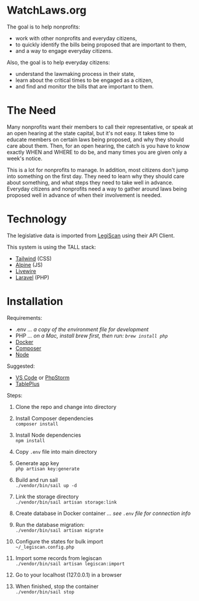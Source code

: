 # WatchLaws.org

The goal is to help nonprofits:

- work with other nonprofits and everyday citizens, 
- to quickly identify the bills being proposed that are important to them,
- and a way to engage everyday citizens.

Also, the goal is to help everyday citizens:

- understand the lawmaking process in their state,
- learn about the critical times to be engaged as a citizen,
- and find and monitor the bills that are important to them.

# The Need

Many nonprofits want their members to call their representative, or speak at an open hearing at the state capital, but it's not easy. It takes time to educate members on certain laws being proposed, and why they should care about them. Then, for an open hearing, the catch is you have to know exactly WHEN and WHERE to do be, and many times you are given only a week's notice.

This is a lot for nonprofits to manage. In addition, most citizens don't jump into something on the first day. They need to learn why they should care about something, and what steps they need to take well in advance. Everyday citizens and nonprofits need a way to gather around laws being proposed well in advance of when their involvement is needed.

# Technology

The legislative data is imported from [LegiScan](https://legiscan.com/) using their API Client.

This system is using the TALL stack:

- [Tailwind](https://tailwindcss.com/) (CSS)
- [Alpine](https://alpinejs.dev/) (JS)
- [Livewire](https://laravel-livewire.com/)
- [Laravel](https://laravel.com/) (PHP)


# Installation

Requirements:

- .env *... a copy of the environment file for development*
- PHP *... on a Mac, install brew first, then run: `brew install php`*
- [Docker](https://www.docker.com/)
- [Composer](https://getcomposer.org/)
- [Node](https://nodejs.org/en/)

Suggested:

- [VS Code](https://code.visualstudio.com/) or [PhpStorm](https://www.jetbrains.com/phpstorm/)
- [TablePlus](https://tableplus.com/)

Steps:

1. Clone the repo and change into directory
   
2. Install Composer dependencies\
   `composer install`
   
3. Install Node dependencies\
   `npm install`
   
4. Copy `.env` file into main directory
   
5. Generate app key\
   `php artisan key:generate`

6. Build and run sail\
   `./vendor/bin/sail up -d`

7. Link the storage directory\
   `./vendor/bin/sail artisan storage:link`

8. Create database in Docker container *... see `.env` file for connection info*

9.  Run the database migration:\
   `./vendor/bin/sail artisan migrate`

9. Configure the states for bulk import\
   `~/_legiscan.config.php`

10. Import some records from legiscan\
    `./vendor/bin/sail artisan legiscan:import`

11. Go to your localhost (127.0.0.1) in a browser
    
12. When finished, stop the container\
    `./vendor/bin/sail stop`

